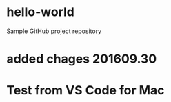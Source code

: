 # hello-world
Sample GitHub project repository
# added chages 201609.30
# Test from VS Code for Mac
